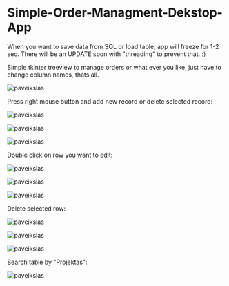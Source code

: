 # Simple-Order-Managment-Dekstop-App

When you want to save data from SQL or load table, app will freeze for 1-2 sec. There will be an UPDATE soon with "threading" to prevent that. :)


Simple tkinter treeview to manage orders or what ever you like, just have to change column names, thats all.

![paveikslas](https://user-images.githubusercontent.com/51360361/232301542-bbaa7a6f-c2ce-47d9-9d6d-cdbd79f1c109.png)

Press right mouse button and add new record or delete selected record:

![paveikslas](https://user-images.githubusercontent.com/51360361/232302358-9612f738-9b3d-4a7c-9750-3fcf288650ad.png)

![paveikslas](https://user-images.githubusercontent.com/51360361/232302494-78555e3b-6d63-41b3-8a0b-bbeac3dca2c1.png)

![paveikslas](https://user-images.githubusercontent.com/51360361/232302535-04ecc870-3825-4bf5-9967-f4a5e8af555b.png)

Double click on row you want to edit:

![paveikslas](https://user-images.githubusercontent.com/51360361/232302556-ffe2099d-eda6-4d49-8146-6bc8f5c25d65.png)

![paveikslas](https://user-images.githubusercontent.com/51360361/232302667-a9ec67b6-d67a-45b2-84ff-50fbfb7e3e47.png)

![paveikslas](https://user-images.githubusercontent.com/51360361/232302770-1a2f045d-e125-48ea-ad49-fb2979ab8068.png)

Delete selected row:

![paveikslas](https://user-images.githubusercontent.com/51360361/232303121-2cd360d5-c30b-4283-b0bb-67d82cfd7775.png)

![paveikslas](https://user-images.githubusercontent.com/51360361/232302915-c0ef4db1-0f55-4ec1-bec5-34d24901bff9.png)

![paveikslas](https://user-images.githubusercontent.com/51360361/232303220-a55be6b4-f3d5-43d1-9653-5e9f83f15720.png)

Search table by "Projektas":

![paveikslas](https://user-images.githubusercontent.com/51360361/232303445-398fb112-5624-4906-9fd9-037750701f59.png)
